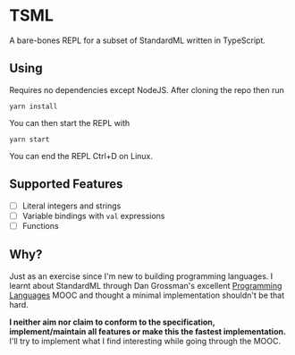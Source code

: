 # TSML

A bare-bones REPL for a subset of StandardML written in TypeScript.

## Using

Requires no dependencies except NodeJS. After cloning the repo then run

```
yarn install
```

You can then start the REPL with

```
yarn start
```

You can end the REPL Ctrl+D on Linux.

## Supported Features

- [ ] Literal integers and strings
- [ ] Variable bindings with `val` expressions
- [ ] Functions

## Why?

Just as an exercise since I'm new to building programming languages. I learnt about StandardML through Dan Grossman's excellent [Programming Languages](https://www.coursera.org/learn/programming-languages?) MOOC and thought a minimal implementation shouldn't be that hard.

**I neither aim nor claim to conform to the specification, implement/maintain all features or make this the fastest implementation.** I'll try to implement what I find interesting while going through the MOOC.
